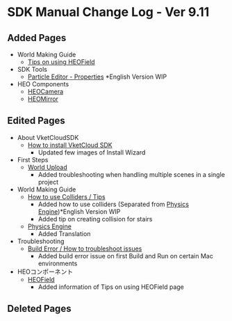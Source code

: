 # SDK Manual Change Log - Ver 9.11

## Added Pages

- World Making Guide
  - [Tips on using HEOField](https://vrhikky.github.io/VketCloudSDK_Documents/9.11/WorldMakingGuide/HEOFieldTips.html)
- SDK Tools
  - [Particle Editor - Properties](https://vrhikky.github.io/VketCloudSDK_Documents/9.11/particleeditor/pe_about_properties.html) *English Version WIP
- HEO Components
  - [HEOCamera](https://vrhikky.github.io/VketCloudSDK_Documents/9.11/HEOComponents/HEOCamera.html)
  - [HEOMirror](https://vrhikky.github.io/VketCloudSDK_Documents/9.11/HEOComponents/HEOMirror.html)

## Edited Pages

- About VketCloudSDK
  - [How to install VketCloud SDK](https://vrhikky.github.io/VketCloudSDK_Documents/9.11/AboutVketCloudSDK/SetupSDK_external.html)
    - Updated few images of Install Wizard
- First Steps
  - [World Upload](https://vrhikky.github.io/VketCloudSDK_Documents/9.11/FirstStep/WorldUpload.html)
    - Added troubleshooting when handling multiple scenes in a single project
- World Making Guide
  - [How to use Colliders / Tips](https://vrhikky.github.io/VketCloudSDK_Documents/9.11/WorldMakingGuide/Collider.html)
    - Added how to use colliders (Separated from [Physics Engine](https://vrhikky.github.io/VketCloudSDK_Documents/9.11/WorldMakingGuide/PhysicsEngine.html))*English Version WIP
    - Added tip on creating collision for stairs
  - [Physics Engine](https://vrhikky.github.io/VketCloudSDK_Documents/9.11/WorldMakingGuide/PhysicsEngine.html)
    - Added Translation
- Troubleshooting
  - [Build Error / How to troubleshoot issues](https://vrhikky.github.io/VketCloudSDK_Documents/9.11/troubleshooting/BuildError.html)
    - Added build error issue on first Build and Run on certain Mac environments
- HEOコンポーネント
  - [HEOField](https://vrhikky.github.io/VketCloudSDK_Documents/9.11/HEOComponents/HEOField.html)
    - Added information of Tips on using HEOField page

## Deleted Pages
